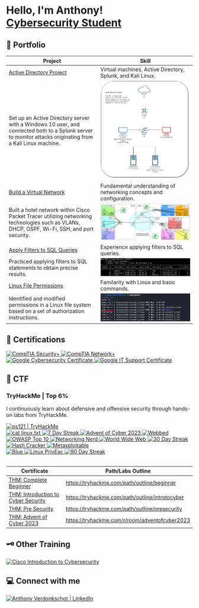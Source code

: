 <h1> Hello, I'm Anthony!<br>
    <a href="https://www.linkedin.com/in/anthonyverdonkschot"> Cybersecurity Student</a>
</h1>

<h2>📂 Portfolio </h2>

| Project | Skill |
| ----------- | ----------- |
|[Active Directory Project](https://github.com/anthonyverdonkschot/active_directory_project) | Virtual machines, Active Directory, Splunk, and Kali Linux.
Set up an Active Directory server with a Windows 10 user, and connected both to a Splunk server to monitor attacks originating from a Kali Linux machine. | <a href="https://github.com/anthonyverdonkschot/active_directory_project?tab=readme-ov-file#objective-create-a-logical-diagram"> <img src="https://github.com/anthonyverdonkschot/active_directory_project/blob/main/images/ad_project_diagram_v2.png" width="100%"> </a>
|[Build a Virtual Network](https://github.com/anthonyverdonkschot/build_a_virtual_network) | Fundamental understanding of networking concepts and configuration.
Built a hotel network within Cisco Packet Tracer utilizing networking technologies such as VLANs, DHCP, OSPF, Wi-Fi, SSH, and port security. | <a href="https://github.com/anthonyverdonkschot/build_a_virtual_network#conclusion"> <img src="https://github.com/anthonyverdonkschot/build_a_virtual_network/blob/main/images/PacketTracer_vJjqOQJD3a.png" width="100%"> </a> 
|[Apply Filters to SQL Queries](https://github.com/anthonyverdonkschot/apply_filters_to_sql_queries) | Experience applying filters to SQL queries.
 Practiced applying filters to SQL statements to obtain precise results. | <a href="https://github.com/anthonyverdonkschot/apply_filters_to_sql_queries#project-scenario"> <img src="https://github.com/anthonyverdonkschot/apply_filters_to_sql_queries/blob/main/images/SQL_1.png" width="100%"> </a>
|[Linux File Permissions](https://github.com/anthonyverdonkschot/linux_file_permissions) | Familarity with Linux and basic commands.
| Identified and modified permissions in a Linux file system based on a set of authorization instructions. | <a href="https://github.com/anthonyverdonkschot/linux_file_permissions#describe-the-permissions-string"> <img src="https://github.com/anthonyverdonkschot/linux_file_permissions/blob/main/images/LFP_3.png" width="100%"> </a>

<h2>📑 Certifications</h2>

<div>
    <a href="https://www.credly.com/badges/c12ed078-b84a-4832-9d4e-c9ba244b8abc/public_url">
      <img src="https://images.credly.com/size/340x340/images/74790a75-8451-400a-8536-92d792c5184a/CompTIA_Security_2Bce.png" width="90" alt="CompTIA Security+"/>
    </a>
    <a href="https://www.credly.com/badges/529628cb-a3ad-4121-831e-92b4c5b34a1e">
      <img src="https://images.credly.com/size/340x340/images/e1fc05b2-959b-45a4-8d20-124b1df121fe/CompTIA_Network_2Bce.png" width="90" alt="CompTIA Network+"/>
    </a>
    <a href="https://www.credly.com/badges/571d6757-59b1-4936-ba82-7c80f4414b04/public_url">
      <img src="https://images.credly.com/size/340x340/images/0bf0f2da-a699-4c82-82e2-56dcf1f2e1c7/image.png" width="105" alt="Google Cybersecurity Certificate"/>
    </a>
    <a href="https://www.credly.com/badges/7de91c6b-2bfe-438e-aeac-d25183aa987f/linked_in_profile">
      <img src="https://images.credly.com/size/340x340/images/fb97a12f-c0f1-4f37-9b7d-4a830199fe84/GCC_badge_IT_Support_1000x1000.png" width="100" alt="Google IT Support Certificate"/>
    </a>
</div>

<h2>🚩 CTF</h2>

### TryHackMe | Top 6%<br>
I continuously learn about defensive and offensive security through hands-on labs from TryHackMe.

 <a href="https://tryhackme.com/p/ps121">
    <img src="https://tryhackme-badges.s3.amazonaws.com/ps121.png" alt="ps121 | TryHackMe">
</a><br>
<a href="https://tryhackme.com/ps121/badges/terminaled">
    <img height="22" width="22" src="https://tryhackme.com/img/badges/linux.svg"
    alt="cat linux.txt">
</a>
<a href="https://tryhackme.com/ps121/badges/7-day-streak">
    <img height="22" width="22" src="https://tryhackme.com/img/badges/streak7.svg"
    alt="7 Day Streak">
</a>
<a href="https://tryhackme.com/ps121/badges/adventofcyber5">
    <img height="22" width="22" src="https://tryhackme.com/img/badges/adventofcyber5.svg"
    alt="Advent of Cyber 2023">
</a>
<a href="https://tryhackme.com/ps121/badges/web-fund">
    <img height="22" width="22" src="https://tryhackme.com/img/badges/webbed.svg"
    alt="Webbed">
</a>
<a href="https://tryhackme.com/ps121/badges/owasp-10">
    <img height="22" width="22" src="https://tryhackme.com/img/badges/owasptop10.svg"
    alt="OWASP Top 10">
</a>
<a href="https://tryhackme.com/ps121/badges/network-fundamentals">
    <img height="22" width="22" src="https://tryhackme.com/img/badges/networkfundamentals.svg"
    alt="Networking Nerd">
</a>
<a href="https://tryhackme.com/ps121/badges/world-wide-web">
    <img height="22" width="22" src="https://tryhackme.com/img/badges/howthewebworks.svg"
    alt="World Wide Web">
</a>
<a href="https://tryhackme.com/ps121/badges/30-day-streak">
    <img height="22" width="22" src="https://tryhackme.com/img/badges/streak30.svg"
    alt="30 Day Streak">
</a>
<a href="https://tryhackme.com/ps121/badges/hash-cracker">
    <img height="22" width="22" src="https://tryhackme.com/img/badges/hashcracker.svg"
    alt="Hash Cracker">
</a>
<a href="https://tryhackme.com/ps121/badges/metasploitable">
    <img height="22" width="22" src="https://tryhackme.com/img/badges/metasploit.svg"
    alt="Metasploitable">
</a>
<br>
<a href="https://tryhackme.com/ps121/badges/blue">
    <img height="22" width="22" src="https://tryhackme.com/img/badges/blue.svg"
    alt="Blue">
</a>
<a href="https://tryhackme.com/ps121/badges/linux-privesc">
    <img height="22" width="22" src="https://tryhackme.com/img/badges/linuxprivesc.svg"
    alt="Linux PrivEsc">
</a>
<a href="https://tryhackme.com/ps121/badges/90-day-streak">
    <img height="22" width="22" src="https://tryhackme.com/img/badges/streak90.svg"
    alt="90 Day Streak">
</a><br><br>

| Certificate | Path/Labs Outline |
| ----------- | ----------- |
| [THM: Complete Beginner](https://tryhackme-certificates.s3-eu-west-1.amazonaws.com/THM-37MLBAJM40.png) | https://tryhackme.com/path/outline/beginner
| [THM: Introduction to Cyber Security](https://tryhackme-certificates.s3-eu-west-1.amazonaws.com/THM-ZIPDIIJTAS.png) | https://tryhackme.com/path/outline/introtocyber
| [THM: Pre Security](https://tryhackme-certificates.s3-eu-west-1.amazonaws.com/THM-ZDHDVLEWPW.png) | https://tryhackme.com/path/outline/presecurity
| [THM: Advent of Cyber 2023](https://tryhackme-certificates.s3-eu-west-1.amazonaws.com/THM-WBGXGZT13S.png) | https://tryhackme.com/r/room/adventofcyber2023

<h2>🗝️ Other Training</h2>

<a href="https://www.credly.com/badges/a3ea9423-54c1-4af1-8721-1551cf8f1e6a/public_url">
    <img src="https://images.credly.com/size/340x340/images/af8c6b4e-fc31-47c4-8dcb-eb7a2065dc5b/I2CS__1_.png" width="90" alt="Cisco Introduction to Cybersecurity"/>
</a>

<h2>💻 Connect with me</h2>

<!-- https://github.com/simple-icons/simple-icons?tab=readme-ov-file !-->
<a href="https://www.linkedin.com/in/anthonyverdonkschot">
    <img height="22" width="22"  alt="Anthony Verdonkschot | LinkedIn" src="https://cdn.simpleicons.org/linkedin/grey">
</a>
